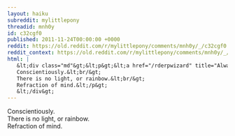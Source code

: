 ```yaml
---
layout: haiku
subreddit: mylittlepony
threadid: mnh0y
id: c32cgf0
published: 2011-11-24T00:00:00 +0000
reddit: https://old.reddit.com/r/mylittlepony/comments/mnh0y/_/c32cgf0
reddit_context: https://old.reddit.com/r/mylittlepony/comments/mnh0y/_/c32cgf0?context=3
html: |
   &lt;div class="md"&gt;&lt;p&gt;&lt;a href="/rderpwizard" title="Always Relevant / Waveguide To Introspection / Paper Bag Princess"&gt;&lt;/a&gt; 
   Conscientiously.&lt;br/&gt;
   There is no light, or rainbow.&lt;br/&gt;
   Refraction of mind.&lt;/p&gt;
   &lt;/div&gt;
---
```


[](/rderpwizard "Always Relevant / Waveguide To Introspection / Paper Bag Princess") 
Conscientiously.  
There is no light, or rainbow.  
Refraction of mind.